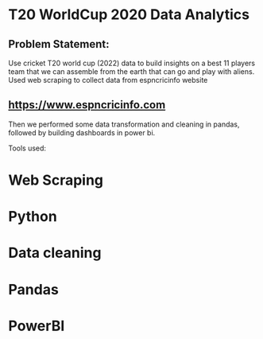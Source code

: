 # T20 WorldCup 2020 Data Analytics

## Problem Statement:

 Use cricket T20 world cup (2022) data to build insights on a best 11 players team that we can assemble from the earth that can go and play with aliens. 
  Used web scraping to collect data from espncricinfo website
  
   ## https://www.espncricinfo.com 

   
Then we performed some data transformation and cleaning in pandas, followed by building dashboards in power bi.

Tools used:

# Web Scraping
# Python
# Data cleaning
# Pandas
# PowerBI
